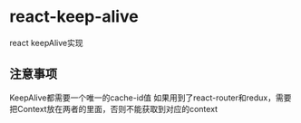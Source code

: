 # react-keep-alive
react  keepAlive实现
## 注意事项
KeepAlive都需要一个唯一的cache-id值
如果用到了react-router和redux，需要把Context放在两者的里面，否则不能获取到对应的context
